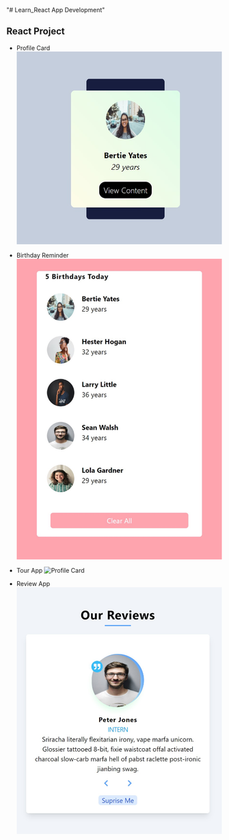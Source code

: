 "# Learn_React App Development" 

## React Project
* Profile Card 
![Profile Card](./React_Projects/birthday_reminder/src/asset/images/profile-card.jpg)
* Birthday Reminder
![Profile Card](./React_Projects/birthday_reminder/src/asset/images/birthday-reminder.jpg)

* Tour App
![Profile Card](./React_Projects/birthday_reminder/src/asset/images/tour.jpg)

* Review App
![Profile Card](./React_Projects/birthday_reminder/src/asset/images/review.jpg)

